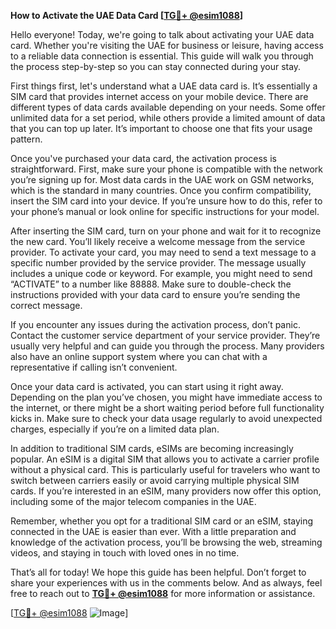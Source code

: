 **How to Activate the UAE Data Card [[TG💪+ @esim1088](https://t.me/s/esim1088)]**

Hello everyone! Today, we're going to talk about activating your UAE data card. Whether you're visiting the UAE for business or leisure, having access to a reliable data connection is essential. This guide will walk you through the process step-by-step so you can stay connected during your stay.

First things first, let's understand what a UAE data card is. It’s essentially a SIM card that provides internet access on your mobile device. There are different types of data cards available depending on your needs. Some offer unlimited data for a set period, while others provide a limited amount of data that you can top up later. It’s important to choose one that fits your usage pattern.

Once you've purchased your data card, the activation process is straightforward. First, make sure your phone is compatible with the network you’re signing up for. Most data cards in the UAE work on GSM networks, which is the standard in many countries. Once you confirm compatibility, insert the SIM card into your device. If you’re unsure how to do this, refer to your phone’s manual or look online for specific instructions for your model.

After inserting the SIM card, turn on your phone and wait for it to recognize the new card. You’ll likely receive a welcome message from the service provider. To activate your card, you may need to send a text message to a specific number provided by the service provider. The message usually includes a unique code or keyword. For example, you might need to send “ACTIVATE” to a number like 88888. Make sure to double-check the instructions provided with your data card to ensure you’re sending the correct message.

If you encounter any issues during the activation process, don’t panic. Contact the customer service department of your service provider. They’re usually very helpful and can guide you through the process. Many providers also have an online support system where you can chat with a representative if calling isn’t convenient.

Once your data card is activated, you can start using it right away. Depending on the plan you’ve chosen, you might have immediate access to the internet, or there might be a short waiting period before full functionality kicks in. Make sure to check your data usage regularly to avoid unexpected charges, especially if you’re on a limited data plan.

In addition to traditional SIM cards, eSIMs are becoming increasingly popular. An eSIM is a digital SIM that allows you to activate a carrier profile without a physical card. This is particularly useful for travelers who want to switch between carriers easily or avoid carrying multiple physical SIM cards. If you’re interested in an eSIM, many providers now offer this option, including some of the major telecom companies in the UAE.

Remember, whether you opt for a traditional SIM card or an eSIM, staying connected in the UAE is easier than ever. With a little preparation and knowledge of the activation process, you’ll be browsing the web, streaming videos, and staying in touch with loved ones in no time.

That’s all for today! We hope this guide has been helpful. Don’t forget to share your experiences with us in the comments below. And as always, feel free to reach out to **[TG💪+ @esim1088](https://t.me/s/esim1088)** for more information or assistance.

[[TG💪+ @esim1088](https://t.me/s/esim1088) ![Image](https://i.postimg.cc/Y0z9fWf4/image.png)]